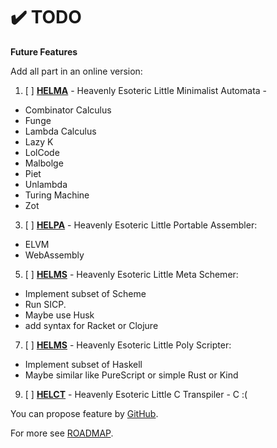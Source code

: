 # ✔️ TODO

**Future Features**

Add all part in an online version:
1. [ ] **[HELMA](helma)** - Heavenly Esoteric Little Minimalist Automata - 
  * Combinator Calculus
  * Funge
  * Lambda Calculus
  * Lazy K
  * LolCode
  * Malbolge
  * Piet
  * Unlambda
  * Turing Machine
  * Zot
3. [ ] **[HELPA](helpa)** - Heavenly Esoteric Little Portable Assembler:
  * ELVM
  * WebAssembly
5. [ ] **[HELMS](helms)** - Heavenly Esoteric Little Meta Schemer:
  * Implement subset of Scheme
  * Run SICP. 
  * Maybe use Husk
  * add syntax for Racket or Clojure
7. [ ] **[HELMS](helps)** - Heavenly Esoteric Little Poly Scripter:
  * Implement subset of Haskell
  * Maybe similar like PureScript or simple Rust or Kind
9. [ ] **[HELCT](helct)** - Heavenly Esoteric Little C Transpiler - C :(

You can propose feature by [GitHub](https://github.com/helvm/helcam/issues).

For more see [ROADMAP](ROADMAP.md).
